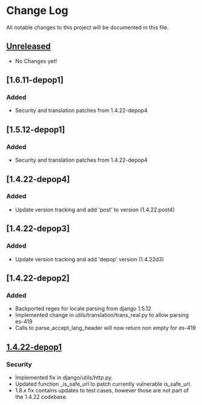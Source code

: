 # Change Log
All notable changes to this project will be documented in this file.

## [Unreleased]
* No Changes yet!

## [1.6.11-depop1]
### Added
* Security and translation patches from 1.4.22-depop4

## [1.5.12-depop1]
### Added
* Security and translation patches from 1.4.22-depop4

## [1.4.22-depop4]
### Added
* Update version tracking and add 'post' to version (1.4.22.post4)

## [1.4.22-depop3]
### Added
* Update version tracking and add 'depop' version (1.4.22d3)

## [1.4.22-depop2]
### Added
* Backported regex for locale parsing from django 1.5.12
* Implemented change in utils/translation/trans_real.py to allow parsing es-419
* Calls to parse_accept_lang_header will now return non empty for es-419

## [1.4.22-depop1]
### Security
* Implemented fix in django/utils/http.py.
* Updated function \_is\_safe\_url to patch currently vulnerable is_safe_url.
* 1.8.x fix contains updates to test cases, however those are not part of the
  1.4.22 codebase.

[Unreleased]: https://bitbucket.org/depop/django-fork/branches/compare/HEAD%0D1.4.22-depop1
[1.4.22-depop1]: https://bitbucket.org/depop/django-fork/branches/compare/1.4.22-depop1%0D1.4.22
